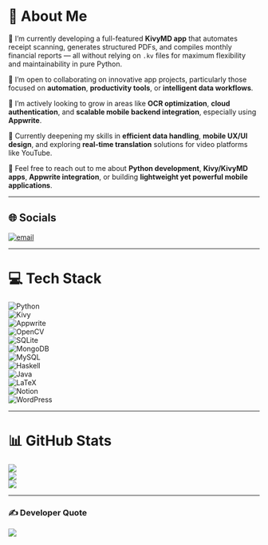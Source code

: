 # 💫 About Me

🎯 I’m currently developing a full-featured **KivyMD app** that automates receipt scanning, generates structured PDFs, and compiles monthly financial reports — all without relying on `.kv` files for maximum flexibility and maintainability in pure Python.  

👥 I’m open to collaborating on innovative app projects, particularly those focused on **automation**, **productivity tools**, or **intelligent data workflows**.  

🤝 I’m actively looking to grow in areas like **OCR optimization**, **cloud authentication**, and **scalable mobile backend integration**, especially using **Appwrite**.  

🌱 Currently deepening my skills in **efficient data handling**, **mobile UX/UI design**, and exploring **real-time translation** solutions for video platforms like YouTube.  

💬 Feel free to reach out to me about **Python development**, **Kivy/KivyMD apps**, **Appwrite integration**, or building **lightweight yet powerful mobile applications**.

---

## 🌐 Socials

[![email](https://img.shields.io/badge/Email-D14836?logo=gmail&logoColor=white)](mailto:habib_mubarak@hotmail.com)

---

# 💻 Tech Stack

![Python](https://img.shields.io/badge/python-3670A0?style=for-the-badge&logo=python&logoColor=ffdd54)  
![Kivy](https://img.shields.io/badge/kivy-FF6600?style=for-the-badge&logo=python&logoColor=white)  
![Appwrite](https://img.shields.io/badge/appwrite-F02E65?style=for-the-badge&logo=appwrite&logoColor=white)  
![OpenCV](https://img.shields.io/badge/opencv-%23white.svg?style=for-the-badge&logo=opencv&logoColor=white)  
![SQLite](https://img.shields.io/badge/sqlite-%2307405e.svg?style=for-the-badge&logo=sqlite&logoColor=white)  
![MongoDB](https://img.shields.io/badge/MongoDB-%234ea94b.svg?style=for-the-badge&logo=mongodb&logoColor=white)  
![MySQL](https://img.shields.io/badge/mysql-4479A1.svg?style=for-the-badge&logo=mysql&logoColor=white)  
![Haskell](https://img.shields.io/badge/Haskell-5e5086?style=for-the-badge&logo=haskell&logoColor=white)  
![Java](https://img.shields.io/badge/java-%23ED8B00.svg?style=for-the-badge&logo=openjdk&logoColor=white)  
![LaTeX](https://img.shields.io/badge/latex-%23008080.svg?style=for-the-badge&logo=latex&logoColor=white)  
![Notion](https://img.shields.io/badge/Notion-%23000000.svg?style=for-the-badge&logo=notion&logoColor=white)  
![WordPress](https://img.shields.io/badge/WordPress-%23117AC9.svg?style=for-the-badge&logo=WordPress&logoColor=white)

---

# 📊 GitHub Stats

![](https://github-readme-stats.vercel.app/api?username=HabibMubarak&theme=dark&hide_border=false&include_all_commits=false&count_private=false)  
![](https://nirzak-streak-stats.vercel.app/?user=HabibMubarak&theme=dark&hide_border=false)  
![](https://github-readme-stats.vercel.app/api/top-langs/?username=HabibMubarak&theme=dark&hide_border=false&include_all_commits=false&count_private=false&layout=compact)

---

### ✍️ Developer Quote

![](https://quotes-github-readme.vercel.app/api?type=horizontal&theme=tokyonight)

<!-- Proudly created with GPRM ( https://gprm.itsvg.in ) -->

